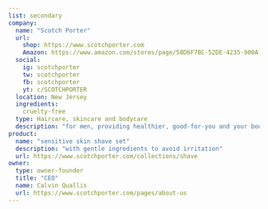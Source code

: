 ```yaml
---
list: secondary
company:
  name: "Scotch Porter"
  url:
    shop: https://www.scotchporter.com
    Amazon: https://www.amazon.com/stores/page/58D6F7BC-52DE-4235-900A-38E043734F17?store_ref=SPONSORED_SEARCH_AC2KBLEBO4FGNKI&store_ref=SPONSORED_SEARCH_AC2KBLEBO4FGNKI&pf_rd_m=ATVPDKIKX0DER&pf_rd_p=3ff6092e-8451-438b-8278-7e94064b4d42&pf_rd_s=desktop-sx-top-slot&pf_rd_t=301&pf_rd_i=scotch+porter&hsa_cr_id=5034958650801&lp_slot=auto-sparkle-hsa-tetris&lp_asins=B01CPSJAHS,B01DAZVG8Q,B06XWPDFL6&lp_mat_key=scotch%20porter&lp_query=scotch%20porter&sb-ci-n=headline&sb-ci-v=Grooming%20products%20for%20men%20who%20give%20a%20damn.
  social:
    ig: scotchporter
    tw: scotchporter
    fb: scotchporter
    yt: c/SCOTCHPORTER
  location: New Jersey
  ingredients:
    cruelty-free
  type: Haircare, skincare and bodycare
  description: "for men, providing healthier, good-for-you and your body products"
product:
  name: "sensitive skin shave set"
  description: "with gentle ingredients to avoid irritation"
  url: https://www.scotchporter.com/collections/shave
owner:
  type: owner-founder
  title: "CEO"
  name: Calvin Quallis
  url: https://www.scotchporter.com/pages/about-us
---
```

